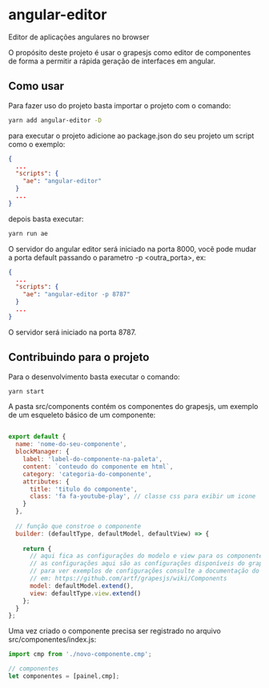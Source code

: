# angular-editor
Editor de aplicações angulares no browser

O propósito deste projeto é usar o grapesjs como editor de componentes de forma a permitir a rápida geração de interfaces em angular.

## Como usar

Para fazer uso do projeto basta importar o projeto com o comando: 

```bash
yarn add angular-editor -D
```

para executar o projeto adicione ao package.json do seu projeto um script como o exemplo: 

```json
{
  ...
  "scripts": {
    "ae": "angular-editor"
  }
  ...
}
```

depois basta executar:
```bash
yarn run ae
```

O servidor do angular editor será iniciado na porta 8000, você pode mudar a porta default passando o parametro -p <outra_porta>, ex:
```json
{
  ...
  "scripts": {
    "ae": "angular-editor -p 8787"
  }
  ...
}
```
O servidor será iniciado na porta 8787.

## Contribuindo para o projeto

Para o desenvolvimento basta executar o comando: 

```bash
yarn start
```

A pasta src/components contém os componentes do grapesjs, um exemplo de um esqueleto básico de um componente:

```javascript

export default {
  name: 'nome-do-seu-componente',
  blockManager: {
    label: 'label-do-componente-na-paleta',
    content: `conteudo do componente em html`,
    category: 'categoria-do-componente',
    attributes: {
      title: 'titulo do componente',
      class: 'fa fa-youtube-play', // classe css para exibir um icone
    }
  },
  
  // função que constroe o componente
  builder: (defaultType, defaultModel, defaultView) => {
    
    return {
      // aqui fica as configurações do modelo e view para os componentes
      // as configurações aqui são as configurações disponíveis do grapejs
      // para ver exemplos de configurações consulte a documentação do grapejs
      // em: https://github.com/artf/grapesjs/wiki/Components
      model: defaultModel.extend(),
      view: defaultType.view.extend()
    };
  }
};
```

Uma vez criado o componente precisa ser registrado no arquivo src/componentes/index.js:

```javascript
import cmp from './novo-componente.cmp';

// componentes
let componentes = [painel,cmp];
```